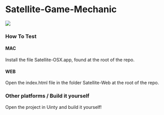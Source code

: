 # Satellite-Game-Mechanic
 
 ![](satellite-mechanic.gif)
 
 ### How To Test
 
 #### MAC
 Install the file Satellite-OSX.app, found at the root of the repo.
 
 #### WEB
 Open the index.html file in the folder Satellite-Web at the root of the repo.
 
 ### Other platforms / Build it yourself
 Open the project in Uinty and build it yourself!
